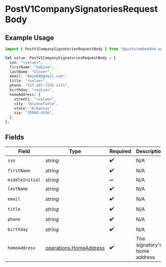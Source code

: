 # PostV1CompanySignatoriesRequestBody

## Example Usage

```typescript
import { PostV1CompanySignatoriesRequestBody } from "@gusto/embedded-api/models/operations";

let value: PostV1CompanySignatoriesRequestBody = {
  ssn: "<value>",
  firstName: "Sabina",
  lastName: "Glover",
  email: "Amya68@gmail.com",
  title: "<value>",
  phone: "517-267-7235 x231",
  birthday: "<value>",
  homeAddress: {
    street1: "<value>",
    city: "Alvenafield",
    state: "Arkansas",
    zip: "35960-4556",
  },
};
```

## Fields

| Field                                                            | Type                                                             | Required                                                         | Description                                                      |
| ---------------------------------------------------------------- | ---------------------------------------------------------------- | ---------------------------------------------------------------- | ---------------------------------------------------------------- |
| `ssn`                                                            | *string*                                                         | :heavy_check_mark:                                               | N/A                                                              |
| `firstName`                                                      | *string*                                                         | :heavy_check_mark:                                               | N/A                                                              |
| `middleInitial`                                                  | *string*                                                         | :heavy_minus_sign:                                               | N/A                                                              |
| `lastName`                                                       | *string*                                                         | :heavy_check_mark:                                               | N/A                                                              |
| `email`                                                          | *string*                                                         | :heavy_check_mark:                                               | N/A                                                              |
| `title`                                                          | *string*                                                         | :heavy_check_mark:                                               | N/A                                                              |
| `phone`                                                          | *string*                                                         | :heavy_check_mark:                                               | N/A                                                              |
| `birthday`                                                       | *string*                                                         | :heavy_check_mark:                                               | N/A                                                              |
| `homeAddress`                                                    | [operations.HomeAddress](../../models/operations/homeaddress.md) | :heavy_check_mark:                                               | The signatory's home address                                     |